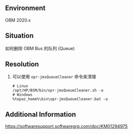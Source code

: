 ## Environment
OBM 2020.x

## Situation 
如何删除 OBM Bus 的队列 (Queue)

## Resolution
1. 可以使用 `opr-jmsQueueCleaner` 命令来清理
    ```shell
    # Linux
    /opt/HP/BSM/bin/opr-jmsQueueCleaner.sh -a
    # Windows
    %topaz_home%\bin\opr-jmsQueueCleaner.bat -a
    ```

## Additional Information
<https://softwaresupport.softwaregrp.com/doc/KM01294975>